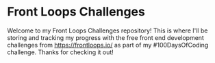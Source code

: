 # Front Loops Challenges

Welcome to my Front Loops Challenges repository! This is where I'll be storing and tracking my progress with the free front end development challenges from https://frontloops.io/ as part of my #100DaysOfCoding challenge. Thanks for checking it out!
